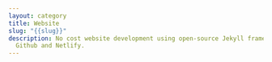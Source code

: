 ```yaml
---
layout: category
title: Website
slug: "{{slug}}"
description: No cost website development using open-source Jekyll framework,
  Github and Netlify.
---
```

